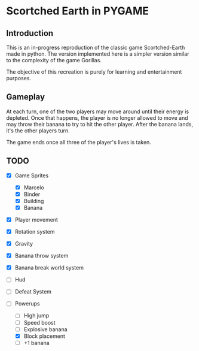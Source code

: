 # Scortched Earth in PYGAME

## Introduction

This is an in-progress reproduction of the classic game Scortched-Earth made in python.
The version implemented here is a simpler version similar to the complexity of the game Gorillas.

The objective of this recreation is purely for learning and entertainment purposes.

## Gameplay

At each turn, one of the two players may move around until their energy is depleted.
Once that happens, the player is no longer allowed to move and may throw their banana
to try to hit the other player. After the banana lands, it's the other players turn.

The game ends once all three of the player's lives is taken.

## TODO

- [x] Game Sprites
    - [x] Marcelo
    - [x] Binder
    - [x] Building
    - [x] Banana

- [x] Player movement
- [x] Rotation system
- [x] Gravity
- [x] Banana throw system
- [x] Banana break world system

- [ ] Hud

- [ ] Defeat System

- [ ] Powerups
    - [ ] High jump
    - [ ] Speed boost
    - [ ] Explosive banana
    - [x] Block placement
    - [ ] +1 banana